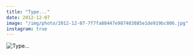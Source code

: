 ```yaml
---
title: "Type..."
date: 2012-12-07
image: "/img/photo/2012-12-07-7f7fa88447e987403885e1de919bc806.jpg"
instagram: true
---
```


![Type...](/img/photo/2012-12-07-7f7fa88447e987403885e1de919bc806.jpg)
